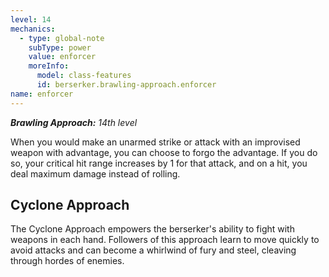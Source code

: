 ```yaml
---
level: 14
mechanics:
  - type: global-note
    subType: power
    value: enforcer
    moreInfo:
      model: class-features
      id: berserker.brawling-approach.enforcer
name: enforcer
---
```

_**Brawling Approach:** 14th level_
When you would make an unarmed strike or attack with an improvised weapon with advantage, you can choose to forgo the advantage. If you do so, your critical hit range increases by 1 for that attack, and on a hit, you deal maximum damage instead of rolling.
## Cyclone Approach
The Cyclone Approach empowers the berserker's ability to fight with weapons in each hand. Followers of this approach learn to move quickly to avoid attacks and can become a whirlwind of fury and steel, cleaving through hordes of enemies.
